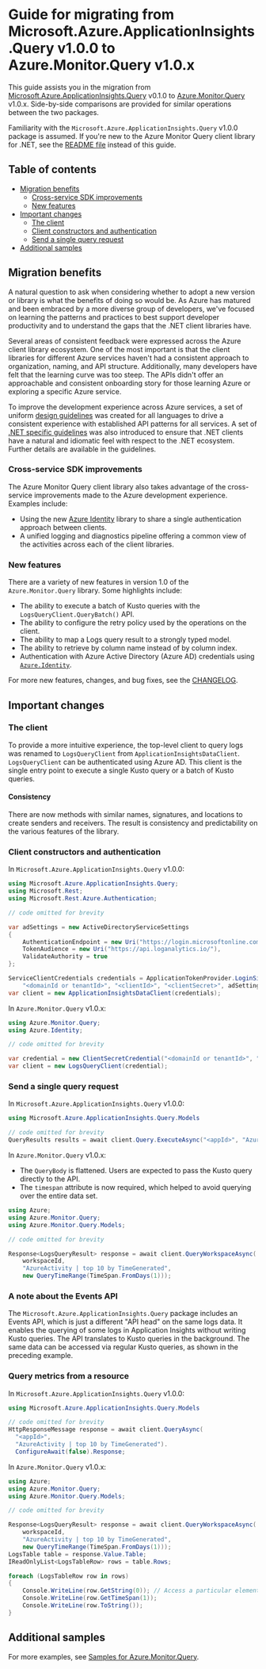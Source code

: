 ﻿# Guide for migrating from Microsoft.Azure.ApplicationInsights.Query v1.0.0 to Azure.Monitor.Query v1.0.x

This guide assists you in the migration from [Microsoft.Azure.ApplicationInsights.Query](https://www.nuget.org/packages/Microsoft.Azure.ApplicationInsights.Query) v0.1.0 to [Azure.Monitor.Query](https://www.nuget.org/packages/Azure.Monitor.Query/) v1.0.x. Side-by-side comparisons are provided for similar operations between the two packages.

Familiarity with the `Microsoft.Azure.ApplicationInsights.Query` v1.0.0 package is assumed. If you're new to the Azure Monitor Query client library for .NET, see the [README file](https://github.com/Azure/azure-sdk-for-net/tree/main/sdk/monitor/Azure.Monitor.Query#readme) instead of this guide.

## Table of contents

- [Migration benefits](#migration-benefits)
  - [Cross-service SDK improvements](#cross-service-sdk-improvements)
  - [New features](#new-features)
- [Important changes](#important-changes)
  - [The client](#the-client)
  - [Client constructors and authentication](#client-constructors-and-authentication)
  - [Send a single query request](#sending-a-single-query-request)
- [Additional samples](#additional-samples)

## Migration benefits

A natural question to ask when considering whether to adopt a new version or library is what the benefits of doing so would be. As Azure has matured and been embraced by a more diverse group of developers, we've focused on learning the patterns and practices to best support developer productivity and to understand the gaps that the .NET client libraries have.

Several areas of consistent feedback were expressed across the Azure client library ecosystem. One of the most important is that the client libraries for different Azure services haven't had a consistent approach to organization, naming, and API structure. Additionally, many developers have felt that the learning curve was too steep. The APIs didn't offer an approachable and consistent onboarding story for those learning Azure or exploring a specific Azure service.

To improve the development experience across Azure services, a set of uniform [design guidelines](https://azure.github.io/azure-sdk/general_introduction.html) was created for all languages to drive a consistent experience with established API patterns for all services. A set of [.NET specific guidelines](https://azure.github.io/azure-sdk/dotnet_introduction.html) was also introduced to ensure that .NET clients have a natural and idiomatic feel with respect to the .NET ecosystem. Further details are available in the guidelines.

### Cross-service SDK improvements

The Azure Monitor Query client library also takes advantage of the cross-service improvements made to the Azure development experience. Examples include:

- Using the new [Azure Identity](https://github.com/Azure/azure-sdk-for-net/tree/main/sdk/identity/Azure.Identity#readme) library to share a single authentication approach between clients.
- A unified logging and diagnostics pipeline offering a common view of the activities across each of the client libraries.

### New features

There are a variety of new features in version 1.0 of the `Azure.Monitor.Query` library. Some highlights include:

- The ability to execute a batch of Kusto queries with the `LogsQueryClient.QueryBatch()` API.
- The ability to configure the retry policy used by the operations on the client.
- The ability to map a Logs query result to a strongly typed model.
- The ability to retrieve by column name instead of by column index.
- Authentication with Azure Active Directory (Azure AD) credentials using [`Azure.Identity`](https://github.com/Azure/azure-sdk-for-net/tree/main/sdk/identity/Azure.Identity#readme).

For more new features, changes, and bug fixes, see the [CHANGELOG](https://github.com/Azure/azure-sdk-for-net/blob/Azure.Monitor.Query_1.0.1/sdk/monitor/Azure.Monitor.Query/CHANGELOG.md).

## Important changes

### The client

To provide a more intuitive experience, the top-level client to query logs was renamed to `LogsQueryClient` from `ApplicationInsightsDataClient`. `LogsQueryClient` can be authenticated using Azure AD. This client is the single entry point to execute a single Kusto query or a batch of Kusto queries.

#### Consistency

There are now methods with similar names, signatures, and locations to create senders and receivers. The result is consistency and predictability on the various features of the library.

### Client constructors and authentication

In `Microsoft.Azure.ApplicationInsights.Query` v1.0.0:

```csharp
using Microsoft.Azure.ApplicationInsights.Query;
using Microsoft.Rest;
using Microsoft.Rest.Azure.Authentication;

// code omitted for brevity

var adSettings = new ActiveDirectoryServiceSettings
{
    AuthenticationEndpoint = new Uri("https://login.microsoftonline.com"),
    TokenAudience = new Uri("https://api.loganalytics.io/"),
    ValidateAuthority = true
};

ServiceClientCredentials credentials = ApplicationTokenProvider.LoginSilentAsync(
    "<domainId or tenantId>", "<clientId>", "<clientSecret>", adSettings).GetAwaiter().GetResult();
var client = new ApplicationInsightsDataClient(credentials);
```

In `Azure.Monitor.Query` v1.0.x:

```csharp
using Azure.Monitor.Query;
using Azure.Identity;

// code omitted for brevity

var credential = new ClientSecretCredential("<domainId or tenantId>", "<clientId>", "<clientSecret>");
var client = new LogsQueryClient(credential);
```

### Send a single query request

In `Microsoft.Azure.ApplicationInsights.Query` v1.0.0:

```csharp
using Microsoft.Azure.ApplicationInsights.Query.Models

// code omitted for brevity
QueryResults results = await client.Query.ExecuteAsync("<appId>", "AzureActivity | top 10 by TimeGenerated");
```

In `Azure.Monitor.Query` v1.0.x:

- The `QueryBody` is flattened. Users are expected to pass the Kusto query directly to the API.
- The `timespan` attribute is now required, which helped to avoid querying over the entire data set.

```csharp
using Azure;
using Azure.Monitor.Query;
using Azure.Monitor.Query.Models;

// code omitted for brevity

Response<LogsQueryResult> response = await client.QueryWorkspaceAsync(
	workspaceId,
	"AzureActivity | top 10 by TimeGenerated",
	new QueryTimeRange(TimeSpan.FromDays(1)));
```

### A note about the Events API

The `Microsoft.Azure.ApplicationInsights.Query` package includes an Events API, which is just a different "API head" on the same logs data. It enables the querying of some logs in Application Insights without writing Kusto queries. The API translates to Kusto queries in the background. The same data can be accessed via regular Kusto queries, as shown in the preceding example.

### Query metrics from a resource

In `Microsoft.Azure.ApplicationInsights.Query` v1.0.0:

```csharp
using Microsoft.Azure.ApplicationInsights.Query.Models

// code omitted for brevity
HttpResponseMessage response = await client.QueryAsync(
  "<appId>", 
  "AzureActivity | top 10 by TimeGenerated").
  ConfigureAwait(false).Response;
```

In `Azure.Monitor.Query` v1.0.x:

```csharp
using Azure;
using Azure.Monitor.Query;
using Azure.Monitor.Query.Models;

// code omitted for brevity

Response<LogsQueryResult> response = await client.QueryWorkspaceAsync(
	workspaceId,
	"AzureActivity | top 10 by TimeGenerated",
	new QueryTimeRange(TimeSpan.FromDays(1)));
LogsTable table = response.Value.Table;
IReadOnlyList<LogsTableRow> rows = table.Rows;

foreach (LogsTableRow row in rows)
{
    Console.WriteLine(row.GetString(0)); // Access a particular element with index
    Console.WriteLine(row.GetTimeSpan(1)); 
    Console.WriteLine(row.ToString());
}
```

## Additional samples

For more examples, see [Samples for Azure.Monitor.Query](https://github.com/Azure/azure-sdk-for-net/tree/main/sdk/monitor/Azure.Monitor.Query#examples).